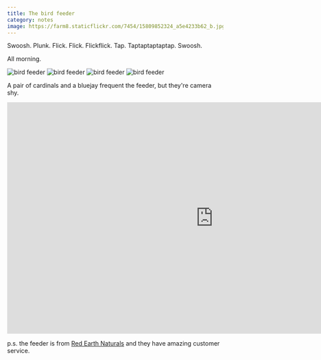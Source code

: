 ```yaml
---
title: The bird feeder
category: notes
image: https://farm8.staticflickr.com/7454/15809852324_a5e4233b62_b.jpg
---
```


Swoosh.
Plunk.
Flick.
Flick.
Flickflick.
Tap.
Taptaptaptaptap.
Swoosh.

All morning.

<div class="photos">
<img src="https://farm9.staticflickr.com/8625/15809852214_bf58c106a9_b.jpg" class="img-half" alt="bird feeder">
<img src="https://farm8.staticflickr.com/7407/16246459307_f747c69b61_b.jpg" class="img-half" alt="bird feeder">
<img src="https://farm8.staticflickr.com/7454/15809852324_a5e4233b62_b.jpg" alt="bird feeder">
<img src="https://farm8.staticflickr.com/7374/16244711198_e910100cb4_b.jpg" alt="bird feeder">
</div>

A pair of cardinals and a bluejay frequent the feeder, but they're camera shy.

<iframe src="https://player.vimeo.com/video/118554722" width="960" height="540" frameborder="0" webkitallowfullscreen mozallowfullscreen allowfullscreen></iframe>

p.s. the feeder is from [Red Earth Naturals](http://redearthnaturals.com/window-bird-feeder/) and they have amazing customer service.